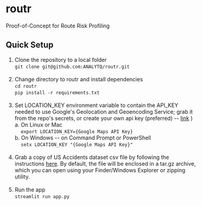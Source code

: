 # routr
Proof-of-Concept for Route Risk Profiling

## Quick Setup
1. Clone the repository to a local folder <br/>
```git clone git@github.com:ANALYTQ/routr.git```<br/><br/>
2. Change directory to routr and install dependencies <br/>
```cd routr``` <br/>
```pip install -r requirements.txt```<br/><br/>
3. Set LOCATION_KEY environment variable to contain the API_KEY needed to use Google's Geolocation and Geoencoding Service; grab it from the repo's secrets, or create your own api key (preferred) -- <a href="https://developers.google.com/maps/documentation/javascript/get-api-key">link</a> )<br/>
a. On Linux or Mac<br/>
&nbsp;&nbsp;&nbsp;&nbsp;```export LOCATION_KEY={Google Maps API Key}```<br/>
b. On Windows -- on Command Prompt or PowerShell<br/>
&nbsp;&nbsp;&nbsp;&nbsp;```setx LOCATION_KEY "{Google Maps API Key}"```<br/><br/>
4. Grab a copy of US Accidents dataset csv file by following the instructions <a href="https://smoosavi.org/datasets/us_accidents">here</a>. By default, the file will be enclosed in a tar.gz archive, which you can open using your Finder/Windows Explorer or zipping utility.<br/><br/>
5. Run the app<br/>
```streamlit run app.py```
